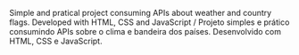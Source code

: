 Simple and pratical project consuming APIs about weather and country flags. Developed with HTML, CSS and JavaScript / Projeto simples e prático consumindo APIs sobre o clima e bandeira dos países. Desenvolvido com HTML, CSS e JavaScript.
